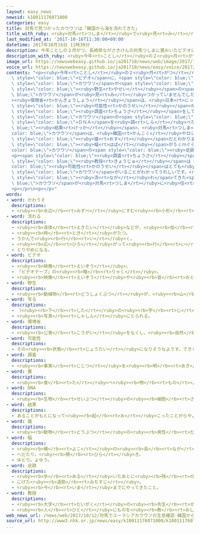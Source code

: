 ```yaml
---
layout: easy_news
newsid: k10011176071000
categories: easy
title: 対馬で見つかったカワウソは「韓国から海を流れてきた」
title_with_ruby: <ruby>対馬<rt>つしま</rt></ruby>で<ruby>見<rt>み</rt></ruby>つかったカワウソは「<ruby>韓国<rt>かんこく</rt></ruby>から<ruby>海<rt>うみ</rt></ruby>を<ruby>流<rt>なが</rt></ruby>れてきた」
last_modified_at: '2017-10-16T11:30:00+09:00'
datetime: 2017年10月16日 11時30分
description: 今年ことしの２月がつ、長崎県ながさきけんの対馬つしまに置おいたビデオに、野生やせいのカワウソが写うつっていました。
description_with_ruby: <ruby>今年<rt>ことし</rt></ruby>の２<ruby>月<rt>がつ</rt></ruby>、<ruby>長崎県<rt>ながさきけん</rt></ruby>の<ruby>対馬<rt>つしま</rt></ruby>に<ruby>置<rt>お</rt></ruby>いたビデオに、<ruby>野生<rt>やせい</rt></ruby>のカワウソが<ruby>写<rt>うつ</rt></ruby>っていました。
image_url: https://newswebeasy.github.io/ja201710/news/web/image/2017/10/16/k10011176071000.jpg
voice_url: https://newswebeasy.github.io/ja201710/news/easy/voice/2017/10/16/k10011176071000.mp3
contents: "<p><ruby>今年<rt>ことし</rt></ruby>の２<ruby>月<rt>がつ</rt></ruby>、<ruby>長崎県<rt>ながさきけん</rt></ruby>の<ruby>対馬<rt>つしま</rt></ruby>に<ruby>置<rt>お</rt></ruby>いた<span\
  \ style=\"color: blue;\">ビデオ</span>に、<span style=\"color: blue;\"><ruby>野生<rt>やせい</rt></ruby></span>の<span\
  \ style=\"color: blue;\">カワウソ</span>が<span style=\"color: blue;\"><ruby>写<rt>うつ</rt></ruby>っ</span>ていました。<ruby>日本<rt>にっぽん</rt></ruby>では４０<ruby>年<rt>ねん</rt></ruby>ぐらい、<span\
  \ style=\"color: blue;\"><ruby>野生<rt>やせい</rt></ruby></span>の<span style=\"color:\
  \ blue;\">カワウソ</span>が<ruby>見<rt>み</rt></ruby>つかっていませんでした。<span style=\"color: blue;\"\
  ><ruby>環境省<rt>かんきょうしょう</rt></ruby></span>は、<ruby>日本<rt>にっぽん</rt></ruby>からいなくなった「ニホンカワウソ」が<ruby>生<rt>い</rt></ruby>きている<span\
  \ style=\"color: blue;\"><ruby>可能性<rt>かのうせい</rt></ruby></span>があるため、８<ruby>月<rt>がつ</rt></ruby>の<ruby>終<rt>お</rt></ruby>わりごろから<ruby>対馬<rt>つしま</rt></ruby>で<span\
  \ style=\"color: blue;\"><ruby>調査<rt>ちょうさ</rt></ruby></span>をしていました。</p>\n<p><span\
  \ style=\"color: blue;\">カワウソ</span>の<span style=\"color: blue;\">ふん</span>の<span\
  \ style=\"color: blue;\">ＤＮＡ</span>を<ruby>調<rt>しら</rt></ruby>べた<span style=\"color:\
  \ blue;\"><ruby>結果<rt>けっか</rt></ruby></span>、<ruby>対馬<rt>つしま</rt></ruby>の<span style=\"\
  color: blue;\">カワウソ</span>は、<ruby>韓国<rt>かんこく</rt></ruby>やロシアのサハリンにいる「ユーラシアカワウソ」の<span\
  \ style=\"color: blue;\"><ruby>雄<rt>おす</rt></ruby></span>だとわかりました。<ruby>川<rt>かわ</rt></ruby>の<ruby>近<rt>ちか</rt></ruby>くでは、<span\
  \ style=\"color: blue;\"><ruby>幅<rt>はば</rt></ruby></span>が５ｃｍぐらいの、<span style=\"\
  color: blue;\">カワウソ</span>の<span style=\"color: blue;\"><ruby>足跡<rt>あしあと</rt></ruby></span>のようなものも<ruby>見<rt>み</rt></ruby>つかりました。</p>\n\
  <p><span style=\"color: blue;\"><ruby>調査<rt>ちょうさ</rt></ruby></span>をした<ruby>筑紫女学園大学<rt>ちくしじょがくえんだいがく</rt></ruby>の<ruby>佐々木<rt>ささき</rt></ruby><ruby>浩<rt>ひろし</rt></ruby><span\
  \ style=\"color: blue;\"><ruby>教授<rt>きょうじゅ</rt></ruby></span>は「ニホンカワウソがいる<span style=\"\
  color: blue;\"><ruby>可能性<rt>かのうせい</rt></ruby></span>はとても<ruby>低<rt>ひく</rt></ruby>くなりましたが、<ruby>対馬<rt>つしま</rt></ruby>に<span\
  \ style=\"color: blue;\">カワウソ</span>がいることがわかってうれしいです。<ruby>韓国<rt>かんこく</rt></ruby>から<ruby>海<rt>うみ</rt></ruby>を<span\
  \ style=\"color: blue;\"><ruby>流<rt>なが</rt></ruby>れ</span>てきた<span style=\"color:\
  \ blue;\">カワウソ</span>が<ruby>対馬<rt>つしま</rt></ruby>に<ruby>住<rt>す</rt></ruby>むようになったと<ruby>考<rt>かんが</rt></ruby>えています」と<ruby>話<rt>はな</rt></ruby>しています。</p>\n\
  <p></p>\n<p></p>"
words:
- word: かわうそ
  descriptions:
  - <ruby><rb>水辺</rb><rt>みずべ</rt></ruby>にすむ<ruby><rb>小形</rb><rt>こがた</rt></ruby>の<ruby><rb>動物</rb><rt>どうぶつ</rt></ruby>。<ruby><rb>足</rb><rt>あし</rt></ruby>に<ruby><rb>水</rb><rt>みず</rt></ruby>かきがあり、<ruby><rb>泳</rb><rt>およ</rt></ruby>ぎながら<ruby><rb>小動物</rb><rt>しょうどうぶつ</rt></ruby>をつかまえて<ruby><rb>食</rb><rt>た</rt></ruby>べる。<ruby><rb>特別天然記念物</rb><rt>とくべつてんねんきねんぶつ</rt></ruby>。
- word: 流れる
  descriptions:
  - <ruby><rb>液体</rb><rt>えきたい</rt></ruby>などが、<ruby><rb>低</rb><rt>ひく</rt></ruby>いほうへ<ruby><rb>動</rb><rt>うご</rt></ruby>く。
  - <ruby><rb>時</rb><rt>とき</rt></ruby>がたつ。
  - うかんで<ruby><rb>行</rb><rt>い</rt></ruby>く。
  - <ruby><rb>広</rb><rt>ひろ</rt></ruby>がって<ruby><rb>行</rb><rt>い</rt></ruby>く。
  - とりやめになる。
- word: ビデオ
  descriptions:
  - <ruby><rb>映像</rb><rt>えいぞう</rt></ruby>。
  - 「ビデオテープ」の<ruby><rb>略</rb><rt>りゃく</rt></ruby>。
  - <ruby><rb>映像</rb><rt>えいぞう</rt></ruby>や<ruby><rb>音</rb><rt>おと</rt></ruby>を、<ruby><rb>磁気</rb><rt>じき</rt></ruby>テープに<ruby><rb>記録</rb><rt>きろく</rt></ruby>したり<ruby><rb>再生</rb><rt>さいせい</rt></ruby>したりする<ruby><rb>装置</rb><rt>そうち</rt></ruby>。
- word: 野生
  descriptions:
  - <ruby><rb>動植物</rb><rt>どうしょくぶつ</rt></ruby>が、<ruby><rb>山</rb><rt>やま</rt></ruby>や<ruby><rb>野原</rb><rt>のはら</rt></ruby>でしぜんに<ruby><rb>育</rb><rt>そだ</rt></ruby>ち、<ruby><rb>生</rb><rt>い</rt></ruby>きていること。
- word: 写る
  descriptions:
  - （<ruby><rb>下</rb><rt>した</rt></ruby>の<ruby><rb>字</rb><rt>じ</rt></ruby>や<ruby><rb>絵</rb><rt>え</rt></ruby>が）すけて<ruby><rb>見</rb><rt>み</rt></ruby>える。
  - <ruby><rb>写真</rb><rt>しゃしん</rt></ruby>にとられる。
- word: 環境省
  descriptions:
  - <ruby><rb>公害</rb><rt>こうがい</rt></ruby>をなくし、<ruby><rb>自然</rb><rt>しぜん</rt></ruby>を<ruby><rb>守</rb><rt>まも</rt></ruby>る<ruby><rb>仕事</rb><rt>しごと</rt></ruby>をする<ruby><rb>国</rb><rt>くに</rt></ruby>の<ruby><rb>役所</rb><rt>やくしょ</rt></ruby>。
- word: 可能性
  descriptions:
  - その<ruby><rb>状態</rb><rt>じょうたい</rt></ruby>になりそうなようす。できそうなようす。
- word: 調査
  descriptions:
  - <ruby><rb>事実</rb><rt>じじつ</rt></ruby>を<ruby><rb>明</rb><rt>あき</rt></ruby>らかにするために、<ruby><rb>調</rb><rt>しら</rt></ruby>べること。
- word: 糞
  descriptions:
  - <ruby><rb>食</rb><rt>た</rt></ruby>べ<ruby><rb>物</rb><rt>もの</rt></ruby>を<ruby><rb>消化</rb><rt>しょうか</rt></ruby>したあと、<ruby><rb>体外</rb><rt>たいがい</rt></ruby>に<ruby><rb>出</rb><rt>だ</rt></ruby>されるもの。<ruby><rb>大便</rb><rt>だいべん</rt></ruby>。
- word: DNA
  descriptions:
  - <ruby><rb>生物</rb><rt>せいぶつ</rt></ruby>の<ruby><rb>細胞</rb><rt>さいぼう</rt></ruby>の<ruby><rb>中</rb><rt>なか</rt></ruby>にあって、<ruby><rb>遺伝子</rb><rt>いでんし</rt></ruby>を<ruby><rb>構成</rb><rt>こうせい</rt></ruby>する<ruby><rb>物質</rb><rt>ぶっしつ</rt></ruby>。
- word: 結果
  descriptions:
  - あることがもとになって<ruby><rb>起</rb><rt>お</rt></ruby>こったことがらやようす。
- word: 雄
  descriptions:
  - <ruby><rb>動物</rb><rt>どうぶつ</rt></ruby>の<ruby><rb>男性</rb><rt>だんせい</rt></ruby>にあたるもの。
- word: 幅
  descriptions:
  - <ruby><rb>横</rb><rt>よこ</rt></ruby>の<ruby><rb>長</rb><rt>なが</rt></ruby>さ。
  - へだたり。<ruby><rb>開</rb><rt>ひら</rt></ruby>き。
  - ゆとり。よゆう。
- word: 足跡
  descriptions:
  - <ruby><rb>歩</rb><rt>ある</rt></ruby>いたあとに<ruby><rb>残</rb><rt>のこ</rt></ruby>る<ruby><rb>足</rb><rt>あし</rt></ruby>のあと。
  - にげた<ruby><rb>道筋</rb><rt>みちすじ</rt></ruby>。
  - <ruby><rb>今</rb><rt>いま</rt></ruby>までにやってきたこと。
- word: 教授
  descriptions:
  - <ruby><rb>大学</rb><rt>だいがく</rt></ruby>の<ruby><rb>先生</rb><rt>せんせい</rt></ruby>。
  - <ruby><rb>人</rb><rt>ひと</rt></ruby>にものを<ruby><rb>教</rb><rt>おし</rt></ruby>えること。また、その<ruby><rb>人</rb><rt>ひと</rt></ruby>。
web_news_url: /news/web/2017/10/12/対馬でユーラシアカワウソの生息確認-韓国から漂着か/
source_url: http://www3.nhk.or.jp/news/easy/k10011176071000/k10011176071000.html
...
```

